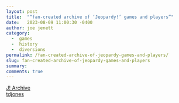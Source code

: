 ```yaml
---
layout: post
title:  "“fan-created archive of ‘Jeopardy!’ games and players”"
date:   2023-08-09 11:00:30 -0400
author: joe jenett
category:
  -  games
  -  history
  -  diversions
permalink: /fan-created-archive-of-jeopardy-games-and-players/
slug: fan-created-archive-of-jeopardy-games-and-players
summary: 
comments: true
---
```

<a title="J! Archive" href="https://j-archive.com/">J! Archive</a><br><a href="https://pinboard.in/u:tdjones">tdjones</a>

<a href="https://brid.gy/publish/mastodon"></a>